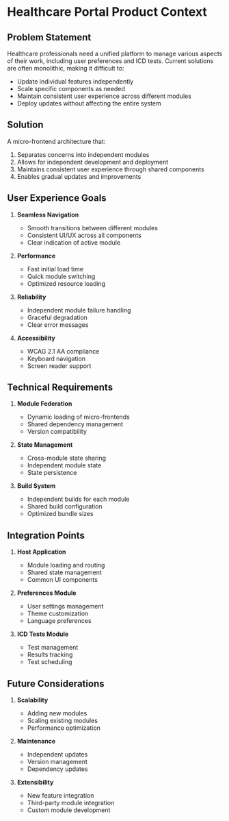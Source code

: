 # Healthcare Portal Product Context

## Problem Statement
Healthcare professionals need a unified platform to manage various aspects of their work, including user preferences and ICD tests. Current solutions are often monolithic, making it difficult to:
- Update individual features independently
- Scale specific components as needed
- Maintain consistent user experience across different modules
- Deploy updates without affecting the entire system

## Solution
A micro-frontend architecture that:
1. Separates concerns into independent modules
2. Allows for independent development and deployment
3. Maintains consistent user experience through shared components
4. Enables gradual updates and improvements

## User Experience Goals
1. **Seamless Navigation**
   - Smooth transitions between different modules
   - Consistent UI/UX across all components
   - Clear indication of active module

2. **Performance**
   - Fast initial load time
   - Quick module switching
   - Optimized resource loading

3. **Reliability**
   - Independent module failure handling
   - Graceful degradation
   - Clear error messages

4. **Accessibility**
   - WCAG 2.1 AA compliance
   - Keyboard navigation
   - Screen reader support

## Technical Requirements
1. **Module Federation**
   - Dynamic loading of micro-frontends
   - Shared dependency management
   - Version compatibility

2. **State Management**
   - Cross-module state sharing
   - Independent module state
   - State persistence

3. **Build System**
   - Independent builds for each module
   - Shared build configuration
   - Optimized bundle sizes

## Integration Points
1. **Host Application**
   - Module loading and routing
   - Shared state management
   - Common UI components

2. **Preferences Module**
   - User settings management
   - Theme customization
   - Language preferences

3. **ICD Tests Module**
   - Test management
   - Results tracking
   - Test scheduling

## Future Considerations
1. **Scalability**
   - Adding new modules
   - Scaling existing modules
   - Performance optimization

2. **Maintenance**
   - Independent updates
   - Version management
   - Dependency updates

3. **Extensibility**
   - New feature integration
   - Third-party module integration
   - Custom module development 